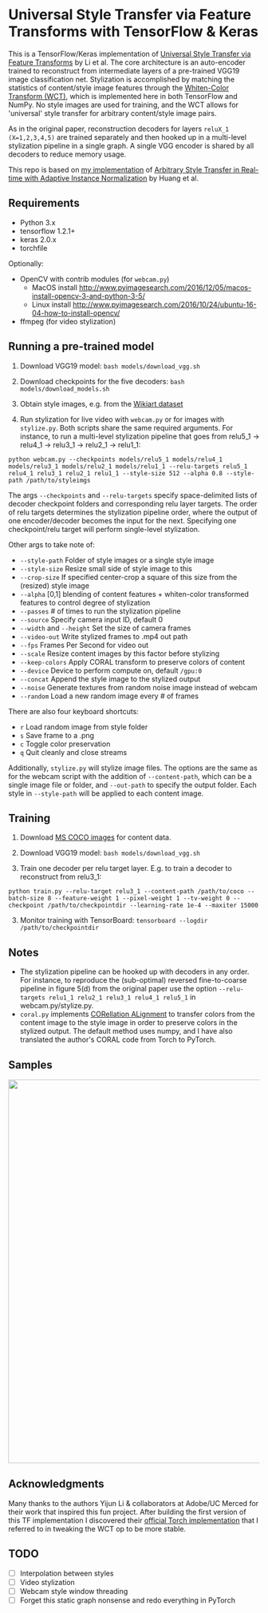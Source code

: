 # Universal Style Transfer via Feature Transforms with TensorFlow & Keras

This is a TensorFlow/Keras implementation of [Universal Style Transfer via Feature Transforms](https://arxiv.org/abs/1703.06868) by Li et al. The core architecture is an auto-encoder trained to reconstruct from intermediate layers of a pre-trained VGG19 image classification net. Stylization is accomplished by matching the statistics of content/style image features through the [Whiten-Color Transform (WCT)](https://www.projectrhea.org/rhea/index.php/ECE662_Whitening_and_Coloring_Transforms_S14_MH), which is implemented here in both TensorFlow and NumPy. No style images are used for training, and the WCT allows for 'universal' style transfer for arbitrary content/style image pairs.

As in the original paper, reconstruction decoders for layers `reluX_1 (X=1,2,3,4,5)` are trained separately and then hooked up in a multi-level stylization pipeline in a single graph. A single VGG encoder is shared by all decoders to reduce memory usage.

This repo is based on [my implementation](https://github.com/eridgd/AdaIN-TF/) of [Arbitrary Style Transfer in Real-time with Adaptive Instance Normalization](https://arxiv.org/abs/1703.06868) by Huang et al.


## Requirements

* Python 3.x
* tensorflow 1.2.1+
* keras 2.0.x
* torchfile 

Optionally:

* OpenCV with contrib modules (for `webcam.py`)
  * MacOS install http://www.pyimagesearch.com/2016/12/05/macos-install-opencv-3-and-python-3-5/
  * Linux install http://www.pyimagesearch.com/2016/10/24/ubuntu-16-04-how-to-install-opencv/
* ffmpeg (for video stylization)


## Running a pre-trained model

1. Download VGG19 model: `bash models/download_vgg.sh`

2. Download checkpoints for the five decoders: `bash models/download_models.sh`

3. Obtain style images, e.g. from the [Wikiart dataset](https://www.kaggle.com/c/painter-by-numbers)

4. Run stylization for live video with `webcam.py` or for images with `stylize.py`. Both scripts share the same required arguments. For instance, to run a multi-level stylization pipeline that goes from relu5_1 -> relu4_1 -> relu3_1 -> relu2_1 -> relu1_1:

 `python webcam.py --checkpoints models/relu5_1 models/relu4_1 models/relu3_1 models/relu2_1 models/relu1_1 --relu-targets relu5_1 relu4_1 relu3_1 relu2_1 relu1_1 --style-size 512 --alpha 0.8 --style-path /path/to/styleimgs` 

The args `--checkpoints` and `--relu-targets` specify space-delimited lists of decoder checkpoint folders and corresponding relu layer targets. The order of relu targets determines the stylization pipeline order, where the output of one encoder/decoder becomes the input for the next. Specifying one checkpoint/relu target will perform single-level stylization.

Other args to take note of:

* `--style-path`  Folder of style images or a single style image 
* `--style-size`  Resize small side of style image to this
* `--crop-size`  If specified center-crop a square of this size from the (resized) style image
* `--alpha`  [0,1] blending of content features + whiten-color transformed features to control degree of stylization
* `--passes`  # of times to run the stylization pipeline
* `--source`  Specify camera input ID, default 0
* `--width` and `--height`  Set the size of camera frames
* `--video-out`  Write stylized frames to .mp4 out path
* `--fps`  Frames Per Second for video out
* `--scale`  Resize content images by this factor before stylizing
* `--keep-colors`  Apply CORAL transform to preserve colors of content
* `--device`  Device to perform compute on, default `/gpu:0`
* `--concat`  Append the style image to the stylized output
* `--noise`  Generate textures from random noise image instead of webcam
* `--random`  Load a new random image every # of frames

There are also four keyboard shortcuts:

* `r`  Load random image from style folder
* `s`  Save frame to a .png
* `c`  Toggle color preservation
* `q`  Quit cleanly and close streams

Additionally, `stylize.py` will stylize image files. The options are the same as for the webcam script with the addition of `--content-path`, which can be a single image file or folder, and `--out-path` to specify the output folder. Each style in `--style-path` will be applied to each content image. 


## Training

1. Download [MS COCO images](http://mscoco.org/dataset/#download) for content data.

2. Download VGG19 model: `bash models/download_vgg.sh`

3. Train one decoder per relu target layer. E.g. to train a decoder to reconstruct from relu3_1:

`python train.py --relu-target relu3_1 --content-path /path/to/coco --batch-size 8 --feature-weight 1 --pixel-weight 1 --tv-weight 0 --checkpoint /path/to/checkpointdir --learning-rate 1e-4 --maxiter 15000`

3. Monitor training with TensorBoard: `tensorboard --logdir /path/to/checkpointdir`


## Notes

* The stylization pipeline can be hooked up with decoders in any order. For instance, to reproduce the (sub-optimal) reversed fine-to-coarse pipeline in figure 5(d) from the original paper use the option `--relu-targets relu1_1 relu2_1 relu3_1 relu4_1 relu5_1` in webcam.py/stylize.py. 
* `coral.py` implements [CORellation ALignment](https://arxiv.org/abs/1612.01939) to transfer colors from the content image to the style image in order to preserve colors in the stylized output. The default method uses numpy, and I have also translated the author's CORAL code from Torch to PyTorch.

## Samples

<p align='center'>
  <img src='samples/gilbert_stylize.png' width='768px'>
</p>


## Acknowledgments

Many thanks to the authors Yijun Li & collaborators at Adobe/UC Merced for their work that inspired this fun project. After building the first version of this TF implementation I discovered their [official Torch implementation](https://github.com/Yijunmaverick/UniversalStyleTransfer) that I referred to in tweaking the WCT op to be more stable. 


## TODO

- [ ] Interpolation between styles
- [ ] Video stylization
- [ ] Webcam style window threading
- [ ] Forget this static graph nonsense and redo everything in PyTorch
